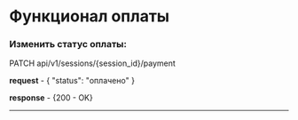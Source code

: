 ﻿# Функционал оплаты

### Изменить статус оплаты:

PATCH api/v1/sessions/{session_id}/payment

**request** - {
"status": "оплачено"
}

**response** - {200 - OK}

---

